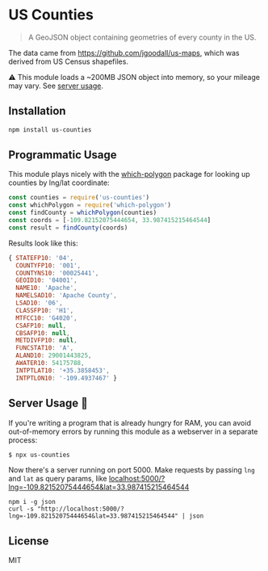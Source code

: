 # US Counties

> A GeoJSON object containing geometries of every county in the US.

The data came from https://github.com/jgoodall/us-maps, which was derived from US Census shapefiles.

:warning: This module loads a ~200MB JSON object into memory, so your mileage may vary. See [server usage](#server-usage).

## Installation

```sh
npm install us-counties
```

## Programmatic Usage

This module plays nicely with the [which-polygon](https://ghub.io/which-ploygon) package for looking up counties by lng/lat coordinate:

```js
const counties = require('us-counties')
const whichPolygon = require('which-polygon')
const findCounty = whichPolygon(counties)
const coords = [-109.82152075444654, 33.987415215464544]
const result = findCounty(coords)
```

Results look like this:

```js
{ STATEFP10: '04',
  COUNTYFP10: '001',
  COUNTYNS10: '00025441',
  GEOID10: '04001',
  NAME10: 'Apache',
  NAMELSAD10: 'Apache County',
  LSAD10: '06',
  CLASSFP10: 'H1',
  MTFCC10: 'G4020',
  CSAFP10: null,
  CBSAFP10: null,
  METDIVFP10: null,
  FUNCSTAT10: 'A',
  ALAND10: 29001443825,
  AWATER10: 54175788,
  INTPTLAT10: '+35.3858453',
  INTPTLON10: '-109.4937467' }
```

## Server Usage :rocket:

If you're writing a program that is already hungry for RAM, you can
avoid out-of-memory errors by running this module as a webserver in a separate process:

```sh
$ npx us-counties
```

Now there's a server running on port 5000. Make requests by passing `lng` and `lat` as query params, like [localhost:5000/?lng=-109.82152075444654&lat=33.987415215464544](http://localhost:5000/?lng=-109.82152075444654&lat=33.987415215464544)

```
npm i -g json
curl -s "http://localhost:5000/?lng=-109.82152075444654&lat=33.987415215464544" | json
```


## License

MIT
